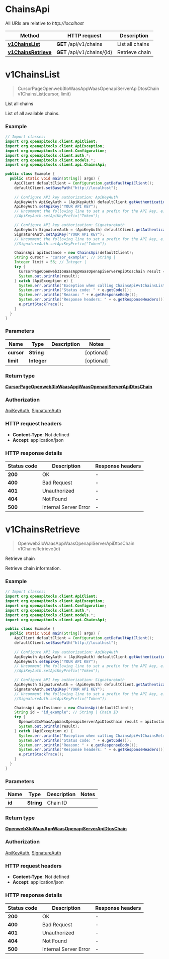# ChainsApi

All URIs are relative to *http://localhost*

Method | HTTP request | Description
------------- | ------------- | -------------
[**v1ChainsList**](ChainsApi.md#v1ChainsList) | **GET** /api/v1/chains | List all chains
[**v1ChainsRetrieve**](ChainsApi.md#v1ChainsRetrieve) | **GET** /api/v1/chains/{id} | Retrieve chain


<a name="v1ChainsList"></a>
# **v1ChainsList**
> CursorPageOpenweb3IoWaasAppWaasOpenapiServerApiDtosChain v1ChainsList(cursor, limit)

List all chains

List of all available chains.

### Example
```java
// Import classes:
import org.openapitools.client.ApiClient;
import org.openapitools.client.ApiException;
import org.openapitools.client.Configuration;
import org.openapitools.client.auth.*;
import org.openapitools.client.models.*;
import org.openapitools.client.api.ChainsApi;

public class Example {
  public static void main(String[] args) {
    ApiClient defaultClient = Configuration.getDefaultApiClient();
    defaultClient.setBasePath("http://localhost");
    
    // Configure API key authorization: ApiKeyAuth
    ApiKeyAuth ApiKeyAuth = (ApiKeyAuth) defaultClient.getAuthentication("ApiKeyAuth");
    ApiKeyAuth.setApiKey("YOUR API KEY");
    // Uncomment the following line to set a prefix for the API key, e.g. "Token" (defaults to null)
    //ApiKeyAuth.setApiKeyPrefix("Token");

    // Configure API key authorization: SignatureAuth
    ApiKeyAuth SignatureAuth = (ApiKeyAuth) defaultClient.getAuthentication("SignatureAuth");
    SignatureAuth.setApiKey("YOUR API KEY");
    // Uncomment the following line to set a prefix for the API key, e.g. "Token" (defaults to null)
    //SignatureAuth.setApiKeyPrefix("Token");

    ChainsApi apiInstance = new ChainsApi(defaultClient);
    String cursor = "cursor_example"; // String | 
    Integer limit = 56; // Integer | 
    try {
      CursorPageOpenweb3IoWaasAppWaasOpenapiServerApiDtosChain result = apiInstance.v1ChainsList(cursor, limit);
      System.out.println(result);
    } catch (ApiException e) {
      System.err.println("Exception when calling ChainsApi#v1ChainsList");
      System.err.println("Status code: " + e.getCode());
      System.err.println("Reason: " + e.getResponseBody());
      System.err.println("Response headers: " + e.getResponseHeaders());
      e.printStackTrace();
    }
  }
}
```

### Parameters

Name | Type | Description  | Notes
------------- | ------------- | ------------- | -------------
 **cursor** | **String**|  | [optional]
 **limit** | **Integer**|  | [optional]

### Return type

[**CursorPageOpenweb3IoWaasAppWaasOpenapiServerApiDtosChain**](CursorPageOpenweb3IoWaasAppWaasOpenapiServerApiDtosChain.md)

### Authorization

[ApiKeyAuth](../README.md#ApiKeyAuth), [SignatureAuth](../README.md#SignatureAuth)

### HTTP request headers

 - **Content-Type**: Not defined
 - **Accept**: application/json

### HTTP response details
| Status code | Description | Response headers |
|-------------|-------------|------------------|
**200** | OK |  -  |
**400** | Bad Request |  -  |
**401** | Unauthorized |  -  |
**404** | Not Found |  -  |
**500** | Internal Server Error |  -  |

<a name="v1ChainsRetrieve"></a>
# **v1ChainsRetrieve**
> Openweb3IoWaasAppWaasOpenapiServerApiDtosChain v1ChainsRetrieve(id)

Retrieve chain

Retrieve chain information.

### Example
```java
// Import classes:
import org.openapitools.client.ApiClient;
import org.openapitools.client.ApiException;
import org.openapitools.client.Configuration;
import org.openapitools.client.auth.*;
import org.openapitools.client.models.*;
import org.openapitools.client.api.ChainsApi;

public class Example {
  public static void main(String[] args) {
    ApiClient defaultClient = Configuration.getDefaultApiClient();
    defaultClient.setBasePath("http://localhost");
    
    // Configure API key authorization: ApiKeyAuth
    ApiKeyAuth ApiKeyAuth = (ApiKeyAuth) defaultClient.getAuthentication("ApiKeyAuth");
    ApiKeyAuth.setApiKey("YOUR API KEY");
    // Uncomment the following line to set a prefix for the API key, e.g. "Token" (defaults to null)
    //ApiKeyAuth.setApiKeyPrefix("Token");

    // Configure API key authorization: SignatureAuth
    ApiKeyAuth SignatureAuth = (ApiKeyAuth) defaultClient.getAuthentication("SignatureAuth");
    SignatureAuth.setApiKey("YOUR API KEY");
    // Uncomment the following line to set a prefix for the API key, e.g. "Token" (defaults to null)
    //SignatureAuth.setApiKeyPrefix("Token");

    ChainsApi apiInstance = new ChainsApi(defaultClient);
    String id = "id_example"; // String | Chain ID
    try {
      Openweb3IoWaasAppWaasOpenapiServerApiDtosChain result = apiInstance.v1ChainsRetrieve(id);
      System.out.println(result);
    } catch (ApiException e) {
      System.err.println("Exception when calling ChainsApi#v1ChainsRetrieve");
      System.err.println("Status code: " + e.getCode());
      System.err.println("Reason: " + e.getResponseBody());
      System.err.println("Response headers: " + e.getResponseHeaders());
      e.printStackTrace();
    }
  }
}
```

### Parameters

Name | Type | Description  | Notes
------------- | ------------- | ------------- | -------------
 **id** | **String**| Chain ID |

### Return type

[**Openweb3IoWaasAppWaasOpenapiServerApiDtosChain**](Openweb3IoWaasAppWaasOpenapiServerApiDtosChain.md)

### Authorization

[ApiKeyAuth](../README.md#ApiKeyAuth), [SignatureAuth](../README.md#SignatureAuth)

### HTTP request headers

 - **Content-Type**: Not defined
 - **Accept**: application/json

### HTTP response details
| Status code | Description | Response headers |
|-------------|-------------|------------------|
**200** | OK |  -  |
**400** | Bad Request |  -  |
**401** | Unauthorized |  -  |
**404** | Not Found |  -  |
**500** | Internal Server Error |  -  |

